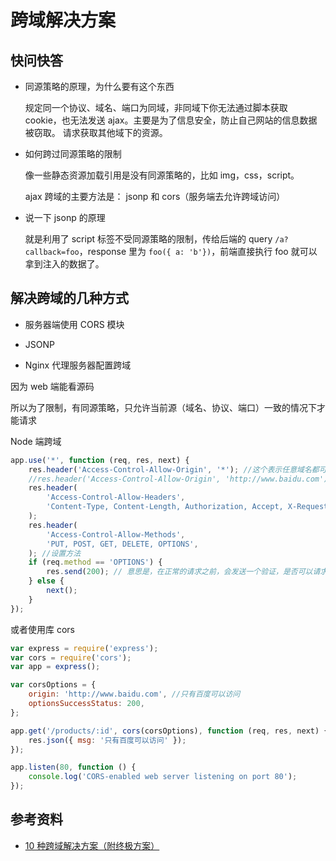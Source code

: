 # 跨域解决方案

## 快问快答

-   同源策略的原理，为什么要有这个东西

    规定同一个协议、域名、端口为同域，非同域下你无法通过脚本获取 cookie，也无法发送 ajax。主要是为了信息安全，防止自己网站的信息数据被窃取。 请求获取其他域下的资源。

-   如何跨过同源策略的限制

    像一些静态资源加载引用是没有同源策略的，比如 img，css，script。

    ajax 跨域的主要方法是： jsonp 和 cors（服务端去允许跨域访问）

-   说一下 jsonp 的原理

    就是利用了 script 标签不受同源策略的限制，传给后端的 query `/a?callback=foo`，response 里为 `foo({ a: 'b'})`，前端直接执行 foo 就可以拿到注入的数据了。

## 解决跨域的几种方式

-   服务器端使用 CORS 模块

-   JSONP

-   Nginx 代理服务器配置跨域

因为 web 端能看源码

所以为了限制，有同源策略，只允许当前源（域名、协议、端口）一致的情况下才能请求

Node 端跨域

```javascript
app.use('*', function (req, res, next) {
    res.header('Access-Control-Allow-Origin', '*'); //这个表示任意域名都可以访问，这样写不能携带cookie了。
    //res.header('Access-Control-Allow-Origin', 'http://www.baidu.com'); //这样写，只有www.baidu.com 可以访问。
    res.header(
        'Access-Control-Allow-Headers',
        'Content-Type, Content-Length, Authorization, Accept, X-Requested-With , yourHeaderFeild',
    );
    res.header(
        'Access-Control-Allow-Methods',
        'PUT, POST, GET, DELETE, OPTIONS',
    ); //设置方法
    if (req.method == 'OPTIONS') {
        res.send(200); // 意思是，在正常的请求之前，会发送一个验证，是否可以请求。
    } else {
        next();
    }
});
```

或者使用库 cors

```javascript
var express = require('express');
var cors = require('cors');
var app = express();

var corsOptions = {
    origin: 'http://www.baidu.com', //只有百度可以访问
    optionsSuccessStatus: 200,
};

app.get('/products/:id', cors(corsOptions), function (req, res, next) {
    res.json({ msg: '只有百度可以访问' });
});

app.listen(80, function () {
    console.log('CORS-enabled web server listening on port 80');
});
```

## 参考资料

-   [10 种跨域解决方案（附终极方案）](https://mp.weixin.qq.com/s?__biz=MzIyNjc1NjQ4MA==&mid=2247484094&idx=1&sn=8511a97fc39b7f7cd6b6f42a85191d8c&chksm=e86ad051df1d5947a3c70ddda2d35200cfcdad7612400a92290d24fa55a257cf7cb20b219e71&mpshare=1&scene=1&srcid=&sharer_sharetime=1586861922785&sharer_shareid=778ad5bf3b27e0078eb105d7277263f6#rd)
